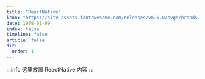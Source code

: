```yaml
---
title: "ReactNative"
icon: "https://site-assets.fontawesome.com/releases/v6.6.0/svgs/brands/react.svg"
date: 1978-01-09
index: false
timeline: false
article: false
dir:
  order: 1
---
```


:::info
这里放置 ReactNative 内容
:::

<Catalog />
